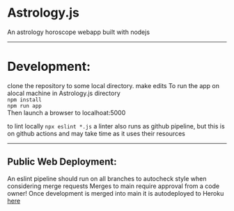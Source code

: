 # Astrology.js
An astrology horoscope webapp built with nodejs

-------
# Development:
  clone the repository to some local directory.
  make edits
  To run the app on alocal machine in Astrology.js directory  
    `npm install`  
    `npm run app`  
  Then launch a browser to localhoat:5000
  
  to lint locally
  `npx eslint *.js`
  a linter also runs as github pipeline, but this is on github actions and may take time as it uses their resources

------
## Public Web Deployment:
An eslint pipeline should run on all branches to autocheck style when considering merge requests
Merges to main require approval from a code owner!
Once development is merged into main it is autodeployed to Heroku [here](https://astrology-node-js.herokuapp.com/)
